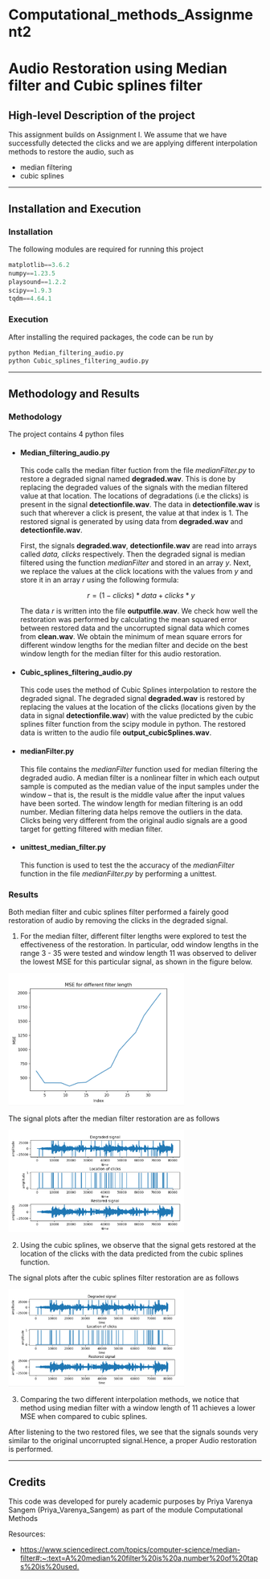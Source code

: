 # Computational_methods_Assignment2
# Audio Restoration using Median filter and Cubic splines filter

## High-level Description of the project
This assignment builds on Assignment I. We assume that we have successfully detected the clicks and we are applying different interpolation methods to restore the audio, such as
- median filtering
- cubic splines

---

## Installation and Execution

### Installation

The following modules are required for running this project

```python
matplotlib==3.6.2
numpy==1.23.5
playsound==1.2.2
scipy==1.9.3
tqdm==4.64.1
```

### Execution

After installing the required packages, the code can be run by

```sh
python Median_filtering_audio.py
python Cubic_splines_filtering_audio.py
```
---

## Methodology and Results

### Methodology

The project contains 4 python files

* #### Median_filtering_audio.py

  This code calls the median filter fuction from the file *medianFilter.py* to restore a degraded signal named **degraded.wav**.
  This is done by replacing the degraded values of the signals with the median filtered value at that location. The locations of degradations (i.e the clicks) is present in the signal **detectionfile.wav**. The data in **detectionfile.wav** is such that wherever a click is present, the value at that index is 1. The restored signal is generated by using data from  **degraded.wav** and **detectionfile.wav**. 

  First, the signals **degraded.wav**, **detectionfile.wav** are read into arrays called _data, clicks_ respectively. Then the  degraded signal is median filtered using the function _medianFilter_ and stored in an array _y_. Next, we replace the values at the click locations with the values from _y_ and store it in an array _r_ using the following formula: 

  $$r = (1 - clicks) * data + clicks * y$$

  The data _r_ is written into the file **outputfile.wav**. We check how well the restoration was performed by calculating the mean squared error between restored data and the uncorrupted signal data which comes from **clean.wav**. We obtain the minimum of mean square errors for different window lengths for the median filter and decide on the best window length for the median filter for this audio restoration.


* #### Cubic_splines_filtering_audio.py
  This code uses the method of Cubic Splines interpolation to restore the degraded signal. The degraded signal **degraded.wav** is restored by replacing the values at the location of the clicks (locations given by the data in signal **detectionfile.wav**) with the value predicted by the cubic splines filter function from the scipy module in python. The restored data is written to the audio file **output_cubicSplines.wav**.

* #### medianFilter.py
  This file contains the _medianFilter_ function used for median filtering the degraded audio. A median filter is a nonlinear filter in which each output sample is computed as the median value of the input samples under the window – that is, the result is the middle value after the input values have been sorted. The window length for median filtering is an odd number. Median filtering data helps remove the outliers in the data. Clicks being very different from the original audio signals are a good target for getting filtered with median filter.

* #### unittest_median_filter.py
  This function is used to test the the accuracy of the _medianFilter_ function in the file *medianFilter.py* by performing a unittest.




### Results

Both median filter and cubic splines filter performed a fairely good restoration of audio by removing the clicks in the degraded signal.

1. For the median filter, different filter lengths were explored to test the effectiveness of the restoration. In particular, odd window lengths in the range 3 - 35 were tested and window length 11 was observed to deliver the lowest MSE for this particular signal, as shown in the figure below.

<img src="MSE.png" width="350">

The signal plots after the median filter restoration are as follows 

<img src="Signal_plots_median.png" width="350">

2. Using the cubic splines, we observe that the signal gets restored at the location of the clicks with the data predicted from the cubic splines function. 

The signal plots after the cubic splines filter restoration are as follows 

<img src="signal_plots_cubicsplines.png" width="350">

3. Comparing the two different interpolation methods, we notice that method using median filter with a window length of 11 achieves a lower MSE when compared to cubic splines.

After listening to the two restored files, we see that the signals sounds very similar to the original uncorrupted signal.Hence, a proper Audio restoration is performed.


---
## Credits

This code was developed for purely academic purposes by Priya Varenya Sangem (Priya_Varenya_Sangem) as part of the module Computational Methods 

Resources:
- <https://www.sciencedirect.com/topics/computer-science/median-filter#:~:text=A%20median%20filter%20is%20a,number%20of%20taps%20is%20used.>






